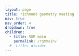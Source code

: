 ```yaml
---
layout: page
title: richmond geometry meeting
nav: true
nav_order: 4
dropdown: true
children:
  - title: RGM main
    permalink: /rgmmain/
  #- title: divider
---
```

